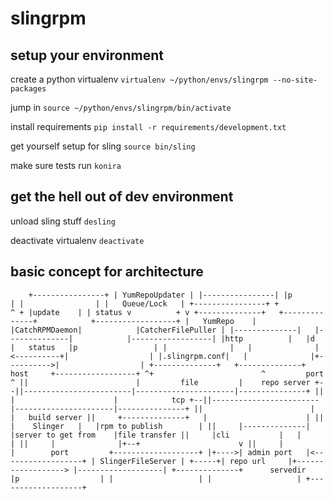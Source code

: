 slingrpm
========

setup your environment
----------------------

create a python virtualenv
`virtualenv ~/python/envs/slingrpm --no-site-packages`

jump in
`source ~/python/envs/slingrpm/bin/activate`

install requirements
`pip install -r requirements/development.txt`

get yourself setup for sling
`source bin/sling`

make sure tests run
`konira`

get the hell out of dev environment
-----------------------------------

unload sling stuff
`desling`

deactivate virtualenv
`deactivate`

basic concept for architecture
-----------------------------
`    
               +----------------+
               | YumRepoUpdater |
               |----------------|
               |p               |
               |                |
               |   Queue/Lock   |
               +----------------+
                  +          ^ +
                  |update    | | status
                  v          + v
      +--------------+   +--------------+            +------------------+
      |   YumRepo    |   |CatchRPMDaemon|            |CatcherFilePuller |
      |--------------|   |--------------|            |------------------|
      |http          |   |d             |   status   |p                 |
      |              |   |              |<----------+|                  |
      |.slingrpm.conf|   |              |+---------->|                  |
      +--------------+   +--------------+   host     +------------------+
        ^+                        ^         port         ^
        ||                        |         file         |    repo server
     +--||------------------------|----------------------|---------------+
        ||                        |                      |            tcp
     +--||------------------------|----------------------|---------------+
        ||                        |                      |   build server
        ||     +--------------+   |                      |
        ||     |    Slinger   |   |rpm to publish        |
        ||     |--------------|   |server to get from    |file transfer
        ||     |cli           |   |                      |
        ||     |              |+--+                      v
        ||     |              |        port         +-------------------+
        |+---->| admin port   |<------------------+ | SlingerFileServer |
        +-----+| repo url     |+------------------> |-------------------|
               +--------------+      servedir       |p                  |
                                                    |                   |
                                                    |                   |
                                                    +-------------------+
`

